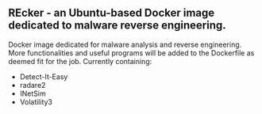 ## REcker - an Ubuntu-based Docker image dedicated to malware reverse engineering.

Docker image dedicated for malware analysis and reverse engineering. More functionalities and useful programs will be added to the Dockerfile as deemed fit for the job.
Currently containing:
- Detect-It-Easy
- radare2
- INetSim
- Volatility3
